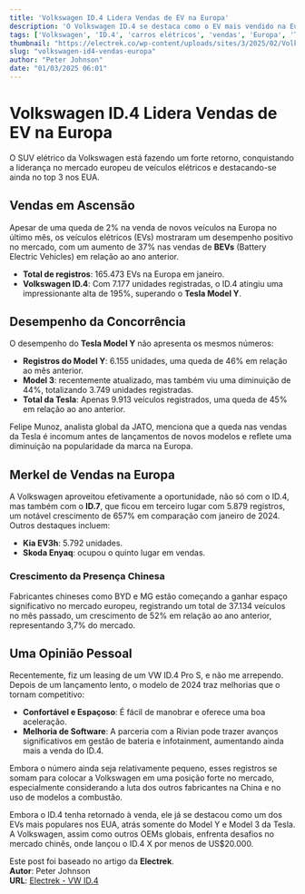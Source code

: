 ```yaml
---
title: 'Volkswagen ID.4 Lidera Vendas de EV na Europa'
description: 'O Volkswagen ID.4 se destaca como o EV mais vendido na Europa, superando grandes concorrentes.'
tags: ['Volkswagen', 'ID.4', 'carros elétricos', 'vendas', 'Europa', 'Tesla']
thumbnail: "https://electrek.co/wp-content/uploads/sites/3/2025/02/Volkswagen-ID.4-best-selling-EV-1.jpeg?quality=82&strip=all&w=1400"
slug: "volkswagen-id4-vendas-europa"
author: "Peter Johnson"
date: "01/03/2025 06:01"
---
```


# Volkswagen ID.4 Lidera Vendas de EV na Europa

O SUV elétrico da Volkswagen está fazendo um forte retorno, conquistando a liderança no mercado europeu de veículos elétricos e destacando-se ainda no top 3 nos EUA.

## Vendas em Ascensão

Apesar de uma queda de 2% na venda de novos veículos na Europa no último mês, os veículos elétricos (EVs) mostraram um desempenho positivo no mercado, com um aumento de 37% nas vendas de **BEVs** (Battery Electric Vehicles) em relação ao ano anterior. 

- **Total de registros**: 165.473 EVs na Europa em janeiro.  
- **Volkswagen ID.4**: Com 7.177 unidades registradas, o ID.4 atingiu uma impressionante alta de 195%, superando o **Tesla Model Y**.

## Desempenho da Concorrência

O desempenho do **Tesla Model Y** não apresenta os mesmos números:
- **Registros do Model Y**: 6.155 unidades, uma queda de 46% em relação ao mês anterior.
- **Model 3**: recentemente atualizado, mas também viu uma diminuição de 44%, totalizando 3.749 unidades registradas.
- **Total da Tesla**: Apenas 9.913 veículos registrados, uma queda de 45% em relação ao ano anterior.

Felipe Munoz, analista global da JATO, menciona que a queda nas vendas da Tesla é incomum antes de lançamentos de novos modelos e reflete uma diminuição na popularidade da marca na Europa.

## Merkel de Vendas na Europa

A Volkswagen aproveitou efetivamente a oportunidade, não só com o ID.4, mas também com o **ID.7**, que ficou em terceiro lugar com 5.879 registros, um notável crescimento de 657% em comparação com janeiro de 2024. Outros destaques incluem:
- **Kia EV3h**: 5.792 unidades.  
- **Skoda Enyaq**: ocupou o quinto lugar em vendas.

### Crescimento da Presença Chinesa

Fabricantes chineses como BYD e MG estão começando a ganhar espaço significativo no mercado europeu, registrando um total de 37.134 veículos no mês passado, um crescimento de 52% em relação ao ano anterior, representando 3,7% do mercado.

## Uma Opinião Pessoal

Recentemente, fiz um leasing de um VW ID.4 Pro S, e não me arrependo. Depois de um lançamento lento, o modelo de 2024 traz melhorias que o tornam competitivo:
- **Confortável e Espaçoso**: É fácil de manobrar e oferece uma boa aceleração.
- **Melhoria de Software**: A parceria com a Rivian pode trazer avanços significativos em gestão de bateria e infotainment, aumentando ainda mais a venda do ID.4.

Embora o número ainda seja relativamente pequeno, esses registros se somam para colocar a Volkswagen em uma posição forte no mercado, especialmente considerando a luta dos outros fabricantes na China e no uso de modelos a combustão.

Embora o ID.4 tenha retornado à venda, ele já se destacou como um dos EVs mais populares nos EUA, atrás somente do Model Y e Model 3 da Tesla. A Volkswagen, assim como outros OEMs globais, enfrenta desafios no mercado chinês, onde lançou o ID.4 X por menos de US$20.000.  

Este post foi baseado no artigo da **Electrek**.  
**Autor**: Peter Johnson  
**URL**: [Electrek - VW ID.4](https://electrek.co/2025/02/28/volkswagen-id-4-best-selling-ev-europe-top-3-us-jan/)